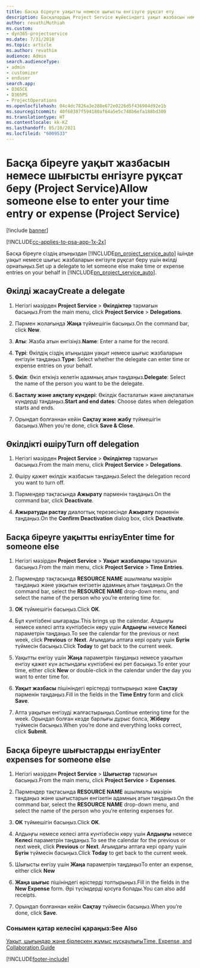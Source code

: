 ```yaml
---
title: Басқа біреуге уақытты немесе шығысты енгізуге рұқсат ету
description: Басқалардың Project Service жүйесіндегі уақыт жазбасын немесе шығысты енгізуге мүмкіндік беру жолы
author: revathiMuthiah
ms.custom:
- dyn365-projectservice
ms.date: 7/31/2018
ms.topic: article
ms.author: revathim
audience: Admin
search.audienceType:
- admin
- customizer
- enduser
search.app:
- D365CE
- D365PS
- ProjectOperations
ms.openlocfilehash: 04c4dc7826a3e288e672e0226d5f436904d92e1b
ms.sourcegitcommit: 40f68387f594180af64a5e5c748b6efa188bd300
ms.translationtype: HT
ms.contentlocale: kk-KZ
ms.lasthandoff: 05/10/2021
ms.locfileid: "6009533"
---
```

# <a name="allow-someone-else-to-enter-your-time-entry-or-expense-project-service"></a><span data-ttu-id="e5382-103">Басқа біреуге уақыт жазбасын немесе шығысты енгізуге рұқсат беру (Project Service)</span><span class="sxs-lookup"><span data-stu-id="e5382-103">Allow someone else to enter your time entry or expense (Project Service)</span></span>

[!include [banner](../includes/psa-now-project-operations.md)]

[!INCLUDE[cc-applies-to-psa-app-1x-2x](../includes/cc-applies-to-psa-app-1x-2x.md)]

<span data-ttu-id="e5382-104">Басқа біреуге сіздің атыңыздан [!INCLUDE[pn_project_service_auto](../includes/pn-project-service-auto.md)] ішінде уақыт немесе шығыс жазбаларын енгізуге рұқсат беру үшін өкілді орнатыңыз.</span><span class="sxs-lookup"><span data-stu-id="e5382-104">Set up a delegate to let someone else make time or expense entries on your behalf in [!INCLUDE[pn_project_service_auto](../includes/pn-project-service-auto.md)].</span></span>  
  
## <a name="create-a-delegate"></a><span data-ttu-id="e5382-105">Өкілді жасау</span><span class="sxs-lookup"><span data-stu-id="e5382-105">Create a delegate</span></span>  
  
1.  <span data-ttu-id="e5382-106">Негізгі мәзірден **Project Service** > **Өкілдіктер** тармағын басыңыз.</span><span class="sxs-lookup"><span data-stu-id="e5382-106">From the main menu, click **Project Service** > **Delegations**.</span></span>  
  
2.  <span data-ttu-id="e5382-107">Пәрмен жолағында **Жаңа** түймешігін басыңыз.</span><span class="sxs-lookup"><span data-stu-id="e5382-107">On the command bar, click **New**.</span></span>  
  
3. <span data-ttu-id="e5382-108">**Аты**: Жазба атын енгізіңіз.</span><span class="sxs-lookup"><span data-stu-id="e5382-108">**Name**: Enter a name for the record.</span></span>  
  
4. <span data-ttu-id="e5382-109">**Түрі**: Өкілдің сіздің атыңыздан уақыт немесе шығыс жазбаларын енгізуін таңдаңыз.</span><span class="sxs-lookup"><span data-stu-id="e5382-109">**Type**: Select whether the delegate can enter time or expense entries on your behalf.</span></span>  
  
5. <span data-ttu-id="e5382-110">**Өкіл**: Өкіл еткіңіз келетін адамның атын таңдаңыз.</span><span class="sxs-lookup"><span data-stu-id="e5382-110">**Delegate**: Select the name of the person you want to be the delegate.</span></span>  
  
6. <span data-ttu-id="e5382-111">**Басталу және аяқталу күндері**: Өкілдік басталатын және аяқталатын күндерді таңдаңыз.</span><span class="sxs-lookup"><span data-stu-id="e5382-111">**Start and end dates**: Choose dates when delegation starts and ends.</span></span>  
  
7.  <span data-ttu-id="e5382-112">Орындап болғаннан кейін **Сақтау және жабу** түймешігін басыңыз.</span><span class="sxs-lookup"><span data-stu-id="e5382-112">When you're done, click **Save & Close**.</span></span>  
  
## <a name="turn-off-delegation"></a><span data-ttu-id="e5382-113">Өкілдікті өшіру</span><span class="sxs-lookup"><span data-stu-id="e5382-113">Turn off delegation</span></span>  
  
1.  <span data-ttu-id="e5382-114">Негізгі мәзірден **Project Service** > **Өкілдіктер** тармағын басыңыз.</span><span class="sxs-lookup"><span data-stu-id="e5382-114">From the main menu, click **Project Service** > **Delegations**.</span></span>  
  
2.  <span data-ttu-id="e5382-115">Өшіру қажет өкілдік жазбасын таңдаңыз.</span><span class="sxs-lookup"><span data-stu-id="e5382-115">Select the delegation record you want to turn off.</span></span>  
  
3.  <span data-ttu-id="e5382-116">Пәрмендер тақтасында **Ажырату** пәрменін таңдаңыз.</span><span class="sxs-lookup"><span data-stu-id="e5382-116">On the command bar, click **Deactivate**.</span></span>  
  
4.  <span data-ttu-id="e5382-117">**Ажыратуды растау** диалогтық терезесінде **Ажырату** пәрменін таңдаңыз.</span><span class="sxs-lookup"><span data-stu-id="e5382-117">On the **Confirm Deactivation** dialog box, click **Deactivate**.</span></span>  
  
## <a name="enter-time-for-someone-else"></a><span data-ttu-id="e5382-118">Басқа біреуге уақытты енгізу</span><span class="sxs-lookup"><span data-stu-id="e5382-118">Enter time for someone else</span></span>  
  
1.  <span data-ttu-id="e5382-119">Негізгі мәзірден **Project Service** > **Уақыт жазбалары** тармағын басыңыз.</span><span class="sxs-lookup"><span data-stu-id="e5382-119">From the main menu, click **Project Service** > **Time Entries**.</span></span>  
  
2.  <span data-ttu-id="e5382-120">Пәрмендер тақтасында **RESOURCE NAME** ашылмалы мәзірін таңдаңыз және уақытын енгізетін адамның атын таңдаңыз.</span><span class="sxs-lookup"><span data-stu-id="e5382-120">On the command bar, select the **RESOURCE NAME** drop-down menu, and select the name of the person who you’re entering time for.</span></span>  
  
3.  <span data-ttu-id="e5382-121">**OK** түймешігін басыңыз.</span><span class="sxs-lookup"><span data-stu-id="e5382-121">Click **OK**.</span></span>  
  
4.  <span data-ttu-id="e5382-122">Бұл күнтізбені шығарады.</span><span class="sxs-lookup"><span data-stu-id="e5382-122">This brings up the calendar.</span></span> <span data-ttu-id="e5382-123">Алдыңғы немесе келесі апта күнтізбесін көру үшін **Алдыңғы** немесе **Келесі** параметрін таңдаңыз.</span><span class="sxs-lookup"><span data-stu-id="e5382-123">To see the calendar for the previous or next week, click **Previous** or **Next**.</span></span> <span data-ttu-id="e5382-124">Ағымдағы аптаға кері оралу үшін **Бүгін** түймесін басыңыз.</span><span class="sxs-lookup"><span data-stu-id="e5382-124">Click **Today** to get back to the current week.</span></span>  
  
5.  <span data-ttu-id="e5382-125">Уақытты енгізу үшін **Жаңа** параметрін таңдаңыз немесе уақытын енгізу қажет күн астындағы күнтізбені екі рет басыңыз.</span><span class="sxs-lookup"><span data-stu-id="e5382-125">To enter your time, either click **New** or double-click in the calendar under the day you want to enter time for.</span></span>  
  
6.  <span data-ttu-id="e5382-126">**Уақыт жазбасы** пішініндегі өрістерді толтырыңыз және **Сақтау** пәрменін таңдаңыз.</span><span class="sxs-lookup"><span data-stu-id="e5382-126">Fill in the fields in the **Time Entry** form and click **Save**.</span></span>  
  
7.  <span data-ttu-id="e5382-127">Апта уақытын енгізуді жалғастырыңыз.</span><span class="sxs-lookup"><span data-stu-id="e5382-127">Continue entering time for the week.</span></span> <span data-ttu-id="e5382-128">Орындап болған кезде барлығы дұрыс болса, **Жіберу** түймесін басыңыз.</span><span class="sxs-lookup"><span data-stu-id="e5382-128">When you’re done and everything looks correct, click **Submit**.</span></span>  
  
## <a name="enter-expenses-for-someone-else"></a><span data-ttu-id="e5382-129">Басқа біреуге шығыстарды енгізу</span><span class="sxs-lookup"><span data-stu-id="e5382-129">Enter expenses for someone else</span></span>  
  
1.  <span data-ttu-id="e5382-130">Негізгі мәзірден **Project Service** > **Шығыстар** тармағын басыңыз.</span><span class="sxs-lookup"><span data-stu-id="e5382-130">From the main menu, click **Project Service** > **Expenses**.</span></span>  
  
2.  <span data-ttu-id="e5382-131">Пәрмендер тақтасында **RESOURCE NAME** ашылмалы мәзірін таңдаңыз және шығыстарын енгізетін адамның атын таңдаңыз.</span><span class="sxs-lookup"><span data-stu-id="e5382-131">On the command bar, select the **RESOURCE NAME** drop-down menu, and select the name of the person who you’re entering expenses for.</span></span>  
  
3.  <span data-ttu-id="e5382-132">**OK** түймешігін басыңыз.</span><span class="sxs-lookup"><span data-stu-id="e5382-132">Click **OK**.</span></span>  
  
4.  <span data-ttu-id="e5382-133">Алдыңғы немесе келесі апта күнтізбесін көру үшін **Алдыңғы** немесе **Келесі** параметрін таңдаңыз.</span><span class="sxs-lookup"><span data-stu-id="e5382-133">To see the calendar for the previous or next week, click **Previous** or **Next**.</span></span> <span data-ttu-id="e5382-134">Ағымдағы аптаға кері оралу үшін **Бүгін** түймесін басыңыз.</span><span class="sxs-lookup"><span data-stu-id="e5382-134">Click **Today** to get back to the current week.</span></span>  
  
5.  <span data-ttu-id="e5382-135">Шығысты енгізу үшін **Жаңа** параметрін таңдаңыз</span><span class="sxs-lookup"><span data-stu-id="e5382-135">To enter an expense, either click **New**</span></span>  
  
6.  <span data-ttu-id="e5382-136">**Жаңа шығыс** пішініндегі өрістерді толтырыңыз.</span><span class="sxs-lookup"><span data-stu-id="e5382-136">Fill in the fields in the **New Expense** form.</span></span> <span data-ttu-id="e5382-137">Әрі түсімдерді қосуға болады.</span><span class="sxs-lookup"><span data-stu-id="e5382-137">You can also add receipts.</span></span>  
  
7.  <span data-ttu-id="e5382-138">Орындап болғаннан кейін **Сақтау** түймесін басыңыз.</span><span class="sxs-lookup"><span data-stu-id="e5382-138">When you’re done, click **Save**.</span></span>  
  
### <a name="see-also"></a><span data-ttu-id="e5382-139">Сонымен қатар келесіні қараңыз:</span><span class="sxs-lookup"><span data-stu-id="e5382-139">See Also</span></span>  
 [<span data-ttu-id="e5382-140">Уақыт, шығындар және бірлескен жұмыс нұсқаулығы</span><span class="sxs-lookup"><span data-stu-id="e5382-140">Time, Expense, and Collaboration Guide</span></span>](../psa/time-expense-collaboration-guide.md)


[!INCLUDE[footer-include](../includes/footer-banner.md)]